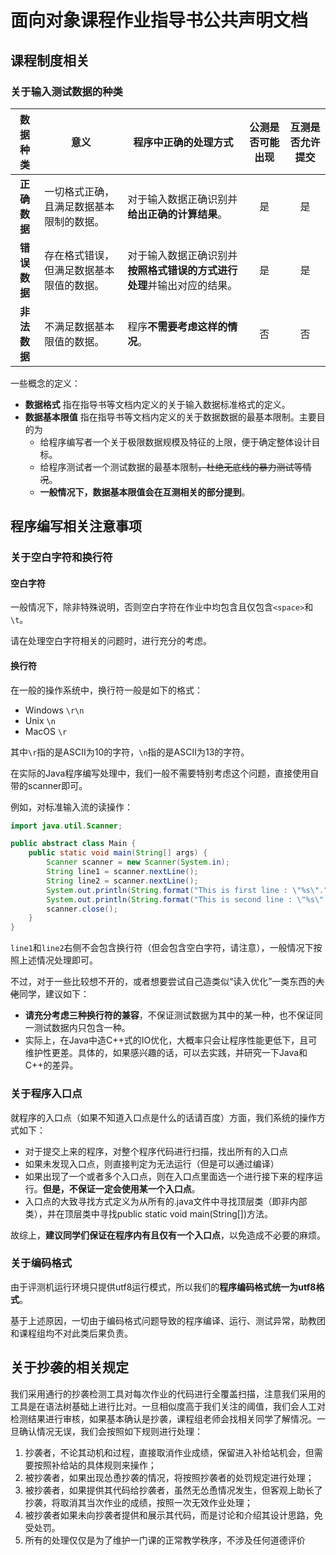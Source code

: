 # 面向对象课程作业指导书公共声明文档

## 课程制度相关

### 关于输入测试数据的种类

|   数据种类   | 意义                                     | 程序中正确的处理方式                                         | 公测是否可能出现 | 互测是否允许提交 |
| :----------: | ---------------------------------------- | ------------------------------------------------------------ | :--------------: | :--------------: |
| **正确数据** | 一切格式正确，且满足数据基本限制的数据。 | 对于输入数据正确识别并**给出正确的计算结果**。               |        是        |        是        |
| **错误数据** | 存在格式错误，但满足数据基本限值的数据。 | 对于输入数据正确识别并**按照格式错误的方式进行处理**并输出对应的结果。 |        是        |        是        |
| **非法数据** | 不满足数据基本限值的数据。               | 程序**不需要考虑这样的情况**。                               |        否        |        否        |

一些概念的定义：

* **数据格式** 指在指导书等文档内定义的关于输入数据标准格式的定义。
* **数据基本限值** 指在指导书等文档内定义的关于数据数据的最基本限制。主要目的为
  * 给程序编写者一个关于极限数据规模及特征的上限，便于确定整体设计目标。
  * 给程序测试者一个测试数据的最基本限制<del>，杜绝无底线的暴力测试等情况</del>。
  * **一般情况下，数据基本限值会在互测相关的部分提到**。

## 程序编写相关注意事项

### 关于空白字符和换行符

#### 空白字符

一般情况下，除非特殊说明，否则空白字符在作业中均包含且仅包含`<space>`和`\t`。

请在处理空白字符相关的问题时，进行充分的考虑。

#### 换行符

在一般的操作系统中，换行符一般是如下的格式：

* Windows `\r\n`
* Unix `\n`
* MacOS `\r`

其中`\r`指的是ASCII为10的字符，`\n`指的是ASCII为13的字符。

在实际的Java程序编写处理中，我们一般不需要特别考虑这个问题，直接使用自带的scanner即可。

例如，对标准输入流的读操作：

```java
import java.util.Scanner;

public abstract class Main {
    public static void main(String[] args) {
        Scanner scanner = new Scanner(System.in);
        String line1 = scanner.nextLine();
        String line2 = scanner.nextLine();
        System.out.println(String.format("This is first line : \"%s\".", line1));
        System.out.println(String.format("This is second line : \"%s\".", line2));
        scanner.close();
    }
}
```

`line1`和`line2`右侧不会包含换行符（但会包含空白字符，请注意），一般情况下按照上述情况处理即可。

不过，对于一些比较想不开的，或者想要尝试自己造类似“读入优化”一类东西的<del>大佬</del>同学，建议如下：

* **请充分考虑三种换行符的兼容**，不保证测试数据为其中的某一种，也不保证同一测试数据内只包含一种。
* 实际上，在Java中造C++式的IO优化，大概率只会让程序性能更低下，且可维护性更差。具体的，如果感兴趣的话，可以去实践，并研究一下Java和C++的差异。

### 关于程序入口点

就程序的入口点（如果不知道入口点是什么的话请百度）方面，我们系统的操作方式如下：

* 对于提交上来的程序，对整个程序代码进行扫描，找出所有的入口点
* 如果未发现入口点，则直接判定为无法运行（但是可以通过编译）
* 如果出现了一个或者多个入口点，则在入口点里面选一个进行接下来的程序运行。**但是，不保证一定会使用某一个入口点**。
* 入口点的大致寻找方式定义为从所有的.java文件中寻找顶层类（即非内部类），并在顶层类中寻找public static void main(String[])方法。

故综上，**建议同学们保证在程序内有且仅有一个入口点**，以免造成不必要的麻烦。

### 关于编码格式

由于评测机运行环境只提供utf8运行模式，所以我们的**程序编码格式统一为utf8格式**。

基于上述原因，一切由于编码格式问题导致的程序编译、运行、测试异常，助教团和课程组均不对此类后果负责。

## 关于抄袭的相关规定

我们采用通行的抄袭检测工具对每次作业的代码进行全覆盖扫描，注意我们采用的工具是在语法树基础上进行比对。一旦相似度高于我们关注的阈值，我们会人工对检测结果进行审核，如果基本确认是抄袭，课程组老师会找相关同学了解情况。一旦确认情况无误，我们会按照如下规则进行处理：

1. 抄袭者，不论其动机和过程，直接取消作业成绩，保留进入补给站机会，但需要按照补给站的具体规则来操作；
2. 被抄袭者，如果出现怂恿抄袭的情况，将按照抄袭者的处罚规定进行处理；
3. 被抄袭者，如果提供其代码给抄袭者，虽然无怂恿情况发生，但客观上助长了抄袭，将取消其当次作业的成绩，按照一次无效作业处理；
4. 被抄袭者如果未向抄袭者提供和展示其代码，而是讨论和介绍其设计思路，免受处罚。
5. 所有的处理仅仅是为了维护一门课的正常教学秩序，不涉及任何道德评价
